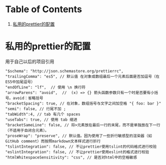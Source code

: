 
# Table of Contents

1.  [私用的prettier的配置](#org2e51de9)


<a id="org2e51de9"></a>

# 私用的prettier的配置

用于自己以后的项目引用

    "$schema": "http://json.schemastore.org/prettierrc",
    "trailingComma": "es5", // 默认值 在对象或数组最后一个元素后面是否加逗号（在ES5中加尾逗号）
    "endOfLine": "lf",  // 使用 \n 换行符
    "arrowParens": "avoid",  //  (x) => {} 箭头函数参数只有一个时是否要有小括号。avoid：省略括号
    "bracketSpacing": true, // 在对象，数组括号与文字之间加空格 "{ foo: bar }"
    "semi": false, // 行尾不加 ;
    "tabWidth":4, // tab 有几个 spaces
    "useTabs": true, // 使用 tab 缩进
    "bracketSameLine": false, // 将>元素放在最后一行的末尾，而不是单独放在下一行（不适用于自闭合元素）。 
    "proseWrap": "preserve", // 默认值。因为使用了一些折行敏感型的渲染器（如GitHub comment）而按照markdown文本样式进行折行
    "tslintIntegration": false, // 不让prettier使用tslint的代码格式进行校验
    "eslintIntegration": false, // 不让prettier使用eslint的格式进行校验
    "htmlWhitespaceSensitivity": "css", // 是否对html中的空格敏感 


